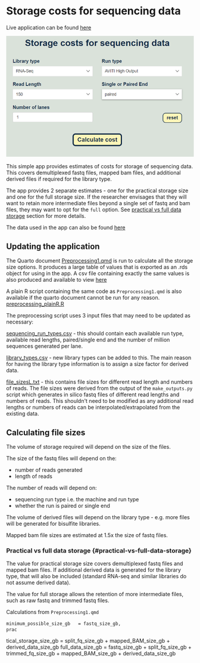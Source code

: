 # Storage costs for sequencing data 
Live application can be found  [here](https://www.bioinformatics.babraham.ac.uk/shiny/sequencing_costs/ "storage costs Shiny app") 
              
![app screenshot](images/app_screenshot.PNG)

This simple app provides estimates of costs for storage of sequencing data. This covers demultiplexed fastq files, mapped bam files, and additional derived files if required for the library type.

The app provides 2 separate estimates - one for the practical storage size and one for the full storage size. If the researcher envisages that they will want to retain more intermediate files beyond a single set of fastq and bam files, they may want to opt for the `full` option. See [practical vs full data storage](#Practical-vs-full-data-storage) section for more details.

The data used in the app can also be found [here](data/all_run_costs.csv)

## Updating the application

The Quarto document [Preprocessing1.qmd](preprocessing/Preprocessing1.qmd) is run to calculate all the storage size options. It produces a large table of values that is exported as an .rds object for using in the app. A csv file containing exactly the same values is also produced and available to view [here](data/all_run_costs.csv)

A plain R script containing the same code as `Preprocessing1.qmd` is also available if the quarto document cannot be run for any reason. [preprocessing_plainR.R](preprocessing/preprocessing_plainR.R)

The preprocessing script uses 3 input files that may need to be updated as necessary:

[sequencing_run_types.csv](preprocessing/sequencing_run_types.csv) - this should contain each available run type, available read lengths, paired/single end and the number of million sequences generated per lane.

[library_types.csv](preprocessing/library_types.csv) - new library types can be added to this. The main reason for having the library type information is to assign a size factor for derived data.

[file_sizesL.txt](preprocessing/file_sizesL.txt) - this contains file sizes for different read length and numbers of reads. The file sizes were derived from the output of the `make_outputs.py` script which generates in silico fastq files of different read lengths and numbers of reads. This shouldn't need to be modified as any additional read lengths or numbers of reads can be interpolated/extrapolated from the existing data.

## Calculating file sizes

The volume of storage required will depend on the size of the files.

The size of the fastq files will depend on the:

-   number of reads generated
-   length of reads

The number of reads will depend on:

-   sequencing run type i.e. the machine and run type
-   whether the run is paired or single end

The volume of derived files will depend on the library type - e.g. more files will be generated for bisulfite libraries.

Mapped bam file sizes are estimated at 1.5x the size of fastq files.

### Practical vs full data storage {#practical-vs-full-data-storage}

The value for practical storage size covers demultiplexed fastq files and mapped bam files. If additional derived data is generated for the library type, that will also be included (standard RNA-seq and similar libraries do not assume derived data).

The value for full storage allows the retention of more intermediate files, such as raw fastq and trimmed fastq files.

Calculations from `Preprocessing1.qmd`

```         
minimum_possible_size_gb   = fastq_size_gb,
prac
```

tical_storage_size_gb = split_fq_size_gb + mapped_BAM_size_gb + derived_data_size_gb
full_data_size_gb = fastq_size_gb + split_fq_size_gb + trimmed_fq_size_gb + mapped_BAM_size_gb + derived_data_size_gb
